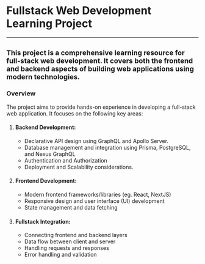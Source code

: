 # Fullstack Web Development Learning Project
---
<span style="font-size: 18px;">This project is a comprehensive learning resource for full-stack web development. It covers both the frontend and backend aspects of building web applications using modern technologies.</span>
---
### Overview
The project aims to provide hands-on experience in developing a full-stack web application. It focuses on the following key areas:

1. #### Backend Development:
    * Declarative API design using GraphQL and Apollo Server.
    * Database management and integration using Prisma, PostgreSQL, and Nexus GraphQL
    * Authentication and Authorization
    * Deployment and Scalability considerations.
2. #### Frontend Development:
    * Modern frontend frameworks/libraries (eg. React, NextJS)
    * Responsive design and user interface (UI) development
    * State management and data fetching
3. #### Fullstack Integration:
    * Connecting frontend and backend layers
    * Data flow between client and server
    * Handling requests and responses
    * Error handling and validation

